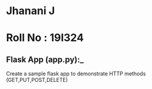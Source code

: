 # Jhanani J
# Roll No : 19I324
##  Flask App (app.py):_ 
Create a sample flask app to demonstrate HTTP methods (GET,PUT,POST,DELETE)
